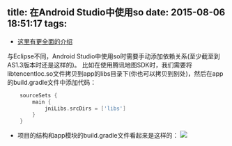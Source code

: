 title: 在Android Studio中使用so
date: 2015-08-06 18:51:17
tags:
---
- [这里有更全面的介绍](http://www.jianshu.com/p/20cee429d1c3)

与Eclipse不同，Android Studio中使用so时需要手动添加依赖关系(至少截至到AS1.3版本时还是这样的)。
比如在使用腾讯地图SDK时，我们需要将libtencentloc.so文件拷贝到app的libs目录下(你也可以拷贝到别处)，然后在app的build.gradle文件中添加代码：
```gradle
    sourceSets {
        main {
            jniLibs.srcDirs = ['libs']
        }
    }
```


- 项目的结构和app模块的build.gradle文件看起来是这样的：
![](/images/use-so-in-android-studio/1.png)

